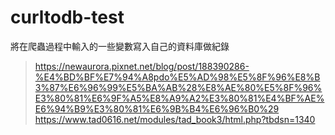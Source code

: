 # curltodb-test<br>

將在爬蟲過程中輸入的一些變數寫入自己的資料庫做紀錄

>https://newaurora.pixnet.net/blog/post/188390286-%E4%BD%BF%E7%94%A8pdo%E5%AD%98%E5%8F%96%E8%B3%87%E6%96%99%E5%BA%AB%28%E8%AE%80%E5%8F%96%E3%80%81%E6%9F%A5%E8%A9%A2%E3%80%81%E4%BF%AE%E6%94%B9%E3%80%81%E6%9B%B4%E6%96%B0%29
>https://www.tad0616.net/modules/tad_book3/html.php?tbdsn=1340
